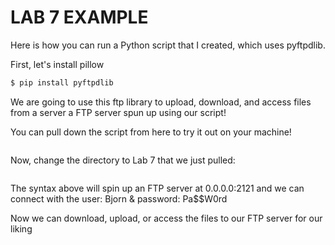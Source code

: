 # LAB 7 EXAMPLE
Here is how you can run a Python script that I created, which uses pyftpdlib. 

First, let's install pillow

```bash
$ pip install pyftpdlib
```
We are going to use this ftp library to upload, download, and access files from a server a FTP server spun up using our script!

You can pull down the script from here to try it out on your machine!
```$ git clone git@https://github.com/bjornburrell/it3080c-scripts/tree/main/Labs/Lab 7/
```

Now, change the directory to Lab 7 that we just pulled:

```python3 Lab7.py
```

The syntax above will spin up an FTP server at 0.0.0.0:2121 and we can connect with the user: Bjorn & password: Pa$$W0rd

Now we can download, upload, or access the files to our FTP server for our liking